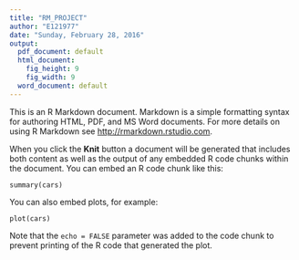 ```yaml
---
title: "RM_PROJECT"
author: "E121977"
date: "Sunday, February 28, 2016"
output:
  pdf_document: default
  html_document:
    fig_height: 9
    fig_width: 9
  word_document: default
---
```


This is an R Markdown document. Markdown is a simple formatting syntax for authoring HTML, PDF, and MS Word documents. For more details on using R Markdown see <http://rmarkdown.rstudio.com>.

When you click the **Knit** button a document will be generated that includes both content as well as the output of any embedded R code chunks within the document. You can embed an R code chunk like this:

```{r}
summary(cars)
```

You can also embed plots, for example:

```{r, echo=FALSE}
plot(cars)
```

Note that the `echo = FALSE` parameter was added to the code chunk to prevent printing of the R code that generated the plot.
